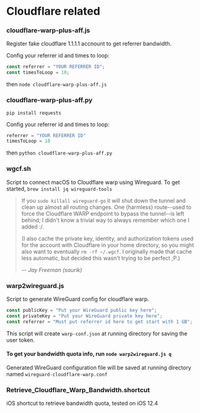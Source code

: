 # Cloudflare related

### cloudflare-warp-plus-aff.js
Register fake cloudflare 1.1.1.1 accnount to get referrer bandwidth.

Config your referrer id and times to loop:
```javascript
const referrer = "YOUR REFERRER ID";
const timesToLoop = 10;
```
then `node cloudflare-warp-plus-aff.js`

### cloudflare-warp-plus-aff.py

`pip install requests`

Config your referrer id and times to loop:
```python
referrer = "YOUR REFERRER ID"
timesToLoop = 10
```
then `python cloudflare-warp-plus-aff.py`

### wgcf.sh

Script to connect macOS to Cloudflare warp using Wireguard.
To get started, `brew install jq wireguard-tools`

> If you ```sudo killall wireguard-go``` it will shut down the tunnel and clean up almost all routing changes. One (harmless) route--used to force the Cloudflare WARP endpoint to bypass the tunnel--is left behind; I didn't know a trivial way to always remember which one I added :/.
>
>(I also cache the private key, identity, and authorization tokens used for the account with Cloudflare in your home directory, so you might also want to eventually ```rm -rf ~/.wgcf```. I originally made that cache less automatic, but decided this wasn't trying to be perfect ;P.)
>
> -- <cite>Jay Freeman (saurik)</cite>

### warp2wireguard.js

Script to generate WireGuard config for cloudflare warp.

```javascript
const publicKey = "Put your WireGuard public key here";
const privateKey = "Put your WireGuard private key here";
const referrer = "Must put referrer id here to get start with 1 GB";
```

This script will create `warp-conf.json` at running directory for saving the user token.

#### To get your bandwidth quota info, run `node warp2wireguard.js q`

Generated WireGuard configuration file will be saved at running directory named `wireguard-cloudflare-warp.conf`

### Retrieve_Cloudflare_Warp_Bandwidth.shortcut

iOS shortcut to retrieve bandwidth quota, tested on iOS 12.4
